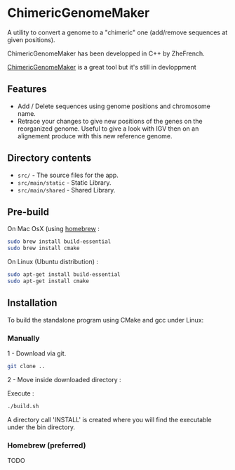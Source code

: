 ChimericGenomeMaker
=============

A utility to convert a genome to a "chimeric" one (add/remove sequences at given positions).

ChimericGenomeMaker has been developped in C++ by ZheFrench. 

[ChimericGenomeMaker](https://github.com/ZheFrenchKitchen/#ChimericGenomeMaker) is a great tool but it's still in devloppment


## Features

- Add / Delete sequences using genome positions and chromosome name.
- Retrace your changes to give new positions of the genes on the reorganized genome. Useful to give a look with IGV then on an alignement produce with this new reference genome.


## Directory contents

* `src/` - The source files for the app.
* `src/main/static` - Static Library.
* `src/main/shared` - Shared Library.

## Pre-build

On Mac OsX (using [homebrew](http://brew.sh/) :
```bash
sudo brew install build-essential
sudo brew install cmake 
```

On Linux (Ubuntu distribution) :
```bash
sudo apt-get install build-essential
sudo apt-get install cmake
```

## Installation

To build the standalone program using CMake and gcc under Linux:

### Manually

1 - Download  via git.

```bash
git clone ..
```

2 - Move inside downloaded directory : 

Execute : 
```bash
./build.sh
```

A directory call 'INSTALL' is created where you will find the executable under the bin directory.

### Homebrew (preferred)

TODO
